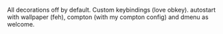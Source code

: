 All decorations off by default.
Custom keybindings (love obkey).
autostart with wallpaper (feh), compton (with my compton config) and dmenu as welcome.

